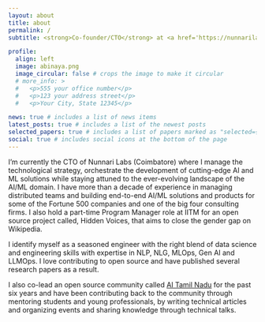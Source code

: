 ```yaml
---
layout: about
title: about
permalink: /
subtitle: <strong>Co-founder/CTO</strong> at <a href='https://nunnarilabs.com/'>Nunnari Labs</a> & Program Manager (Part-time) at <a href='https://hidden-voices.github.io/'>IITM</a>

profile:
  align: left
  image: abinaya.png
  image_circular: false # crops the image to make it circular
  # more_info: >
  #   <p>555 your office number</p>
  #   <p>123 your address street</p>
  #   <p>Your City, State 12345</p>

news: true # includes a list of news items
latest_posts: true # includes a list of the newest posts
selected_papers: true # includes a list of papers marked as "selected={true}"
social: true # includes social icons at the bottom of the page
---
```


I’m currently the CTO of Nunnari Labs (Coimbatore) where I manage the technological strategy, orchestrate the development of cutting-edge AI and ML solutions while staying attuned to the ever-evolving landscape of the AI/ML domain. I have more than a decade of experience in managing distributed teams and building end-to-end AI/ML solutions and products for some of the Fortune 500 companies and one of the big four consulting firms. I also hold a part-time Program Manager role at IITM for an open source project called, Hidden Voices, that aims to close the gender gap on Wikipedia. 

I identify myself as a seasoned engineer with the right blend of data science and engineering skills with expertise in NLP, NLG, MLOps, Gen AI and LLMOps. I love contributing to open source and have published several research papers as a result.

I also co-lead an open source community called [AI Tamil Nadu](https://aitamilnadu.org/) for the past six years and have been contributing back to the community through mentoring students and young professionals, by writing technical articles and organizing events and sharing knowledge through technical talks. 
